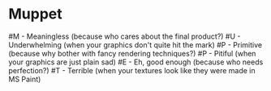 # Muppet

#M - Meaningless (because who cares about the final product?)
#U - Underwhelming (when your graphics don't quite hit the mark)
#P - Primitive (because why bother with fancy rendering techniques?)
#P - Pitiful (when your graphics are just plain sad)
#E - Eh, good enough (because who needs perfection?)
#T - Terrible (when your textures look like they were made in MS Paint)
